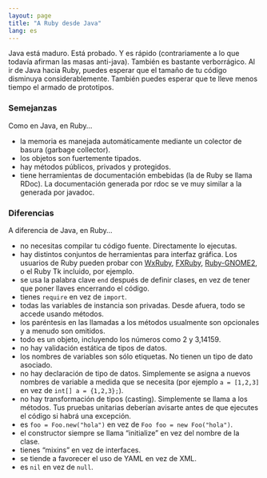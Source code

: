 ```yaml
---
layout: page
title: "A Ruby desde Java"
lang: es
---
```


Java está maduro. Está probado. Y es rápido (contrariamente a lo que
todavía afirman las masas anti-java). También es bastante verborrágico.
Al ir de Java hacia Ruby, puedes esperar que el tamaño de tu código
disminuya considerablemente. También puedes esperar que te lleve menos
tiempo el armado de prototipos.

### Semejanzas

Como en Java, en Ruby…

* la memoria es manejada automáticamente mediante un colector de basura
  (garbage collector).
* los objetos son fuertemente tipados.
* hay métodos públicos, privados y protegidos.
* tiene herramientas de documentación embebidas (la de Ruby se llama
  RDoc). La documentación generada por rdoc se ve muy similar a la
  generada por javadoc.

### Diferencias

A diferencia de Java, en Ruby…

* no necesitas compilar tu código fuente. Directamente lo ejecutas.
* hay distintos conjuntos de herramientas para interfaz gráfica. Los
  usuarios de Ruby pueden probar con [WxRuby][1], [FXRuby][2],
  [Ruby-GNOME2][3], o el Ruby Tk incluido, por ejemplo.
* se usa la palabra clave `end` después de definir clases, en vez de
  tener que poner llaves encerrando el código.
* tienes `require` en vez de `import`.
* todas las variables de instancia son privadas. Desde afuera, todo se
  accede usando métodos.
* los paréntesis en las llamadas a los métodos usualmente son opcionales
  y a menudo son omitidos.
* todo es un objeto, incluyendo los números como 2 y 3,14159.
* no hay validación estática de tipos de datos.
* los nombres de variables son sólo etiquetas. No tienen un tipo de dato
  asociado.
* no hay declaración de tipo de datos. Simplemente se asigna a nuevos
  nombres de variable a medida que se necesita (por ejemplo `a =
  [1,2,3]` en vez de `int[] a = {1,2,3};`).
* no hay transformación de tipos (casting). Simplemente se llama a los
  métodos. Tus pruebas unitarias deberían avisarte antes de que ejecutes
  el código si habrá una excepción.
* es `foo = Foo.new("hola")` en vez de `Foo foo = new Foo("hola")`.
* el constructor siempre se llama “initialize” en vez del nombre de la
  clase.
* tienes “mixins” en vez de interfaces.
* se tiende a favorecer el uso de YAML en vez de XML.
* es `nil` en vez de `null`.



[1]: http://wxruby.rubyforge.org/wiki/wiki.pl
[2]: http://www.fxruby.org/
[3]: http://ruby-gnome2.sourceforge.jp/

